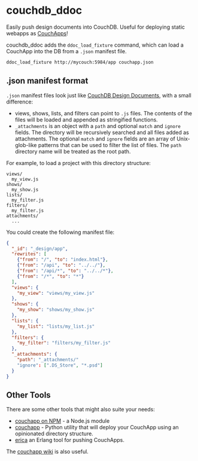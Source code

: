 # couchdb_ddoc

Easily push design documents into CouchDB. Useful for deploying static webapps as [CouchApps](http://docs.couchdb.org/en/2.0.0/couchapp/index.html)!

couchdb_ddoc adds the `ddoc_load_fixture` command, which can load a CouchApp into the DB from a `.json` manifest file.

```bash
ddoc_load_fixture http://mycouch:5984/app couchapp.json
```

## .json manifest format

`.json` manifest files look just like [CouchDB Design Documents](http://docs.couchdb.org/en/2.0.0/couchapp/ddocs.html), with a small difference:

- views, shows, lists, and filters can point to `.js` files. The contents of the files will be loaded and appended as stringified functions.
- `_attachments` is an object with a `path` and optional `match` and `ignore` fields. The directory will be recursively searched and all files added as attachments. The optional `match` and `ignore` fields are an array of Unix-glob-like patterns that can be used to filter the list of files. The `path` directory name will be treated as the root path.

For example, to load a project with this directory structure:

```
views/
  my_view.js
shows/
  my_show.js
lists/
  my_filter.js
filters/
  my_filter.js
attachments/
  ...
```

You could create the following manifest file:

```json
{
  "_id": "_design/app",
  "rewrites": [
    {"from": "/", "to": "index.html"},
    {"from": "/api", "to": "../../"},
    {"from": "/api/*", "to": "../../*"},
    {"from": "/*", "to": "*"}
  ],
  "views": {
    "my_view": "views/my_view.js"
  },
  "shows": {
    "my_show": "shows/my_show.js"
  },
  "lists": {
    "my_list": "lists/my_list.js"
  },
  "filters": {
    "my_filter": "filters/my_filter.js"
  },
  "_attachments": {
    "path": "_attachments/"
    "ignore": [".DS_Store", "*.psd"]
  }
}
```

## Other Tools

There are some other tools that might also suite your needs:

- [couchapp on NPM](https://www.npmjs.com/package/couchapp) - a Node.js module
- [couchapp](https://github.com/couchapp/couchapp) - Python utility that will deploy your CouchApp using an opinionated directory structure.
- [erica](https://github.com/benoitc/erica/) an Erlang tool for pushing CouchApps.

The [couchapp wiki](https://github.com/couchapp/couchapp/wiki) is also useful.